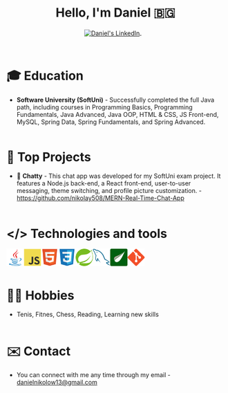 <h1 align="center">Hello, I'm Daniel 🇧🇬</h1>
<p align="center">
  <a href="https://www.linkedin.com/in/daniel-nikolow/">
    <img align="center" alt="Daniel's LinkedIn" width="30px" src="https://github.com/gauravghongde/social-icons/blob/master/PNG/Color/LinkedIN.png" />
  </a> &nbsp;&nbsp;&nbsp;
</p><br>

# 🎓 Education
- **Software University (SoftUni)** - Successfully completed the full Java path, including courses in Programming Basics, Programming Fundamentals, Java Advanced, Java OOP, HTML & CSS, JS Front-end, MySQL, Spring Data, Spring Fundamentals, and Spring Advanced. <br><br>

# 🚀 Top Projects
- 💬 **Chatty** - This chat app was developed for my SoftUni exam project. It features a Node.js back-end, a React front-end, user-to-user messaging, theme switching, and profile picture customization. - https://github.com/nikolay508/MERN-Real-Time-Chat-App <br><br> 

# </> Technologies and tools
<img align="left" alt="nodejs" width="40px" src="https://github.com/devicons/devicon/blob/master/icons/java/java-original.svg" />
<img align="left" alt="javascript" width="40px" src="https://github.com/devicons/devicon/blob/master/icons/javascript/javascript-original.svg" />
<img align="left" alt="html" width="40px" src="https://github.com/devicons/devicon/blob/master/icons/html5/html5-original.svg" />
<img align="left" alt="css" width="40px" src="https://github.com/devicons/devicon/blob/master/icons/css3/css3-original.svg" />
<img align="left" alt="mongodb" width="40px" src="https://github.com/devicons/devicon/blob/master/icons/spring/spring-original.svg" />
<img align="left" alt="postgresql" width="40px" src="https://github.com/devicons/devicon/blob/master/icons/mysql/mysql-original.svg" />
<img align="left" alt="supabase" width="40px" src="https://github.com/devicons/devicon/blob/master/icons/thymeleaf/thymeleaf-original.svg" />
<img align="left" alt="git" width="40px" src="https://github.com/devicons/devicon/blob/master/icons/git/git-original.svg" /><br><br>
<br>

# 🏋️‍♂️ Hobbies
- Tenis, Fitnes, Chess, Reading, Learning new skills<br><br>

# ✉️ Contact
- You can connect with me any time through my email - danielnikolow13@gmail.com
